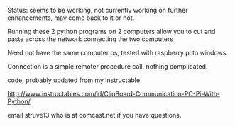 Status: seems to be working, not currently working on further enhancements, may come back to it or not.


Running these 2 python programs on 2 computers allow you
to cut and paste across the network connecting the two computers

Need not have the same computer os, tested with raspberry pi to windows.

Connection is a simple remoter procedure call, nothing complicated.

code, probably updated from my instructable

http://www.instructables.com/id/ClipBoard-Communication-PC-Pi-With-Python/

email struve13 who is at comcast.net if you have questions.

